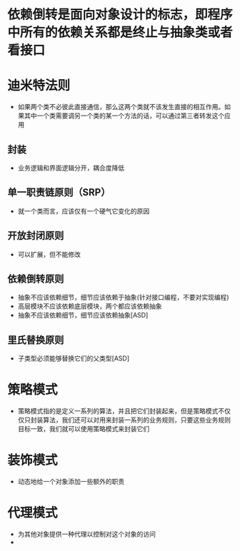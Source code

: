 # 依赖倒转是面向对象设计的标志，即程序中所有的依赖关系都是终止与抽象类或者看接口
# 迪米特法则
* 如果两个类不必彼此直接通信，那么这两个类就不该发生直接的相互作用。如果其中一个类需要调另一个类的某一个方法的话，可以通过第三者转发这个应用
## 封装
- 业务逻辑和界面逻辑分开，耦合度降低
## 单一职责链原则（SRP）
* 就一个类而言，应该仅有一个硬气它变化的原因
## 开放封闭原则
* 可以扩展，但不能修改
## 依赖倒转原则
* 抽象不应该依赖细节，细节应该依赖于抽象(针对接口编程，不要对实现编程)
* 高层模块不应该依赖底层模块，两个都应该依赖抽象
* 抽象不应该依赖细节，细节应该依赖抽象[ASD]
## 里氏替换原则
* 子类型必须能够替换它们的父类型[ASD]

# 策略模式
* 策略模式指的是定义一系列的算法，并且把它们封装起来，但是策略模式不仅仅只封装算法，我们还可以对用来封装一系列的业务规则，只要这些业务规则目标一致，我们就可以使用策略模式来封装它们
# 装饰模式
* 动态地给一个对象添加一些额外的职责
# 代理模式
* 为其他对象提供一种代理以控制对这个对象的访问
*  